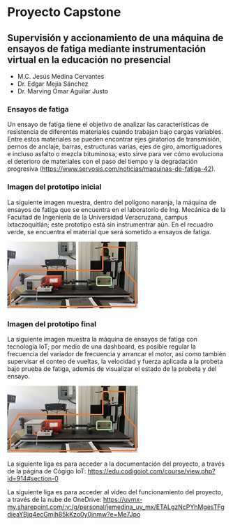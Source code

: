# Proyecto Capstone
## Supervisión y accionamiento de una máquina de ensayos de fatiga mediante instrumentación virtual en la educación no presencial
* M.C. Jesús Medina Cervantes
* Dr. Edgar Mejía Sánchez
* Dr. Marving Omar Aguilar Justo


### Ensayos de fatiga
Un ensayo de fatiga tiene el objetivo de analizar las características de resistencia de diferentes materiales cuando trabajan bajo cargas variables. Entre estos materiales se pueden encontrar ejes giratorios de transmisión, pernos de anclaje, barras, estructuras varias, ejes de giro, amortiguadores e incluso asfalto o mezcla bituminosa; esto sirve para ver cómo evoluciona el deterioro de materiales con el paso del tiempo y la degradación progresiva (https://www.servosis.com/noticias/maquinas-de-fatiga-42).

### Imagen del prototipo inicial
La siguiente imagen muestra, dentro del polígono naranja, la máquina de ensayos de fatiga que se encuentra en el laboratorio de Ing. Mecánica de la Facultad de Ingeniería de la Universidad Veracruzana, campus Ixtaczoquitlán; este prototipo está sin instrumentrar aún. En el recuadro verde, se encuentra el material que será sometido a ensayos de fatiga.

![Prototipo INICIAL](https://github.com/MarvingOmarUV2021/LabVirMaqFat/blob/main/Prototipo_Ver01.jpg?raw=true "Prototipo INICIAL")

### Imagen del prototipo final
La siguiente imagen muestra la máquina de ensayos de fatiga con tecnología IoT; por medio de una dashboard, es posible regular la frecuencia del variador de frecuencia y arrancar el motor, así como también supervisar el conteo de vueltas, la velocidad y fuerza aplicada a la probeta bajo prueba  de fatiga, además de visualizar el estado de la probeta y del ensayo.

![Prototipo FINAL](https://github.com/MarvingOmarUV2021/LabVirMaqFat/blob/main/Prototipo_Ver01.jpg?raw=true "Prototipo FINAL")

La siguiente liga es para acceder a la documentación del proyecto, a través de la página de Cógigo IoT:
https://edu.codigoiot.com/course/view.php?id=914#section-0

La siguiente liga es para acceder al video del funcionamiento del proyecto, a través de la nube de OneDrive:
https://uvmx-my.sharepoint.com/:v:/g/personal/jemedina_uv_mx/ETALgzNcPYhMgesTFgdieaYBjq4ecGmjh85kKzo0y0jnmw?e=Me7Jpo
